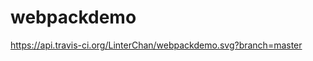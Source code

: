 # webpackdemo

<!-- travis ci badge -->
https://api.travis-ci.org/LinterChan/webpackdemo.svg?branch=master
